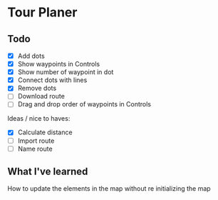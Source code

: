 # Tour Planer


## Todo
- [x] Add dots
- [x] Show waypoints in Controls
- [x] Show number of waypoint in dot
- [x] Connect dots with lines
- [x] Remove dots
- [ ] Download route
- [ ] Drag and drop order of waypoints in Controls

Ideas / nice to haves:
- [x] Calculate distance
- [ ] Import route
- [ ] Name route
## What I've learned
How to update the elements in the map without re initializing the map